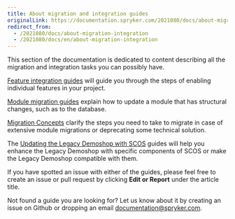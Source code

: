```yaml
---
title: About migration and integration guides
originalLink: https://documentation.spryker.com/2021080/docs/about-migration-integration
redirect_from:
  - /2021080/docs/about-migration-integration
  - /2021080/docs/en/about-migration-integration
---
```


This section of the documentation is dedicated to content describing all the migration and integration tasks you can possibly have.

[Feature integration guides](/docs/scos/dev/migration-and-integration/202001.0/feature-integration-guides/about-integrati) will guide you through the steps of enabling individual features in your project.

[Module migration guides](/docs/scos/dev/migration-and-integration/202001.0/module-migration-guides/about-migration) explain how to update a module that has structural changes, such as to the database.

[Migration Concepts](/docs/scos/dev/migration-and-integration/202001.0/migration-concepts/about-migration) clarify the steps you need to take to migrate in case of extensive module migrations or deprecating some technical solution.

The [Updating the Legacy Demoshop with SCOS](/docs/scos/dev/migration-and-integration/202001.0/updating-the-legacy-demoshop-with-scos/about-updating) guides will help you enhance the Legacy Demoshop with specific components of SCOS or make the Legacy Demoshop compatible with them.

If you have spotted an issue with either of the guides, please feel free to create an issue or pull request by clicking **Edit or Report** under the article title.

Not found a guide you are looking for? Let us know about it by creating an issue on Github or dropping an email [documentation@spryker.com](mailto:documentation@spryker.com).
